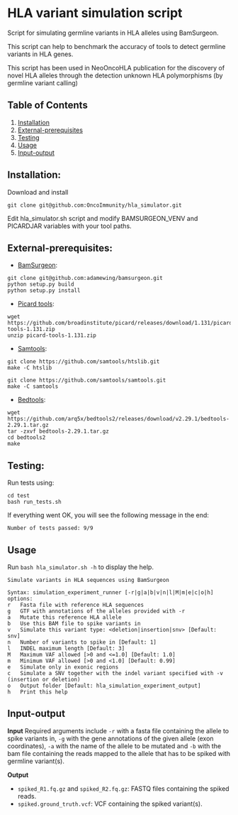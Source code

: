 
HLA variant simulation script
=====

Script for simulating germline variants in HLA alleles using BamSurgeon.

This script can help to benchmark the accuracy of tools to detect germline variants in HLA genes.

This script has been used in NeoOncoHLA publication for the discovery of novel HLA alleles through the detection unknown HLA polymorphisms (by germline variant calling)

## Table of Contents
1. [Installation](#Installation)
2. [External-prerequisites](#External-prerequisites)
3. [Testing](#Testing)
4. [Usage](#Usage)
5. [Input-output](#Input-output)


## Installation:
Download and install

```
git clone git@github.com:OncoImmunity/hla_simulator.git
```
Edit hla_simulator.sh script and modify BAMSURGEON_VENV and PICARDJAR variables with your tool paths.

## External-prerequisites:
- [BamSurgeon](https://www.nature.com/articles/nmeth.3407):
```
git clone git@github.com:adamewing/bamsurgeon.git
python setup.py build
python setup.py install
```

- [Picard tools](https://github.com/broadinstitute/picard/):
```
wget https://github.com/broadinstitute/picard/releases/download/1.131/picard-tools-1.131.zip
unzip picard-tools-1.131.zip
```

- [Samtools](https://github.com/samtools/samtools):
```
git clone https://github.com/samtools/htslib.git
make -C htslib

git clone https://github.com/samtools/samtools.git
make -C samtools
```

- [Bedtools](https://github.com/arq5x/bedtools2/):
```
wget https://github.com/arq5x/bedtools2/releases/download/v2.29.1/bedtools-2.29.1.tar.gz
tar -zxvf bedtools-2.29.1.tar.gz
cd bedtools2
make
```

## Testing:
Run tests using:
```
cd test
bash run_tests.sh
```

If everything went OK, you will see the following message in the end:
```
Number of tests passed: 9/9
```

## Usage
Run `bash hla_simulator.sh -h` to display the help.
```
Simulate variants in HLA sequences using BamSurgeon

Syntax: simulation_experiment_runner [-r|g|a|b|v|n|l|M|m|e|c|o|h]
options:
r   Fasta file with reference HLA sequences
g   GTF with annotations of the alleles provided with -r
a   Mutate this reference HLA allele
b   Use this BAM file to spike variants in
v   Simulate this variant type: <deletion|insertion|snv> [Default: snv]
n   Number of variants to spike in [Default: 1]
l   INDEL maximum length [Default: 3]
M   Maximum VAF allowed [>0 and <=1.0] [Default: 1.0]
m   Minimum VAF allowed [>0 and <1.0] [Default: 0.99]
e   Simulate only in exonic regions
c   Simulate a SNV together with the indel variant specified with -v (insertion or deletion)
o   Output folder [Default: hla_simulation_experiment_output]
h   Print this help
```

## Input-output

**Input**
Required arguments include `-r` with a fasta file containing the allele to spike variants in, `-g` with the gene annotations of the given allele (exon coordinates), `-a` with the name of the allele to be mutated and `-b` with the bam file containing the reads mapped to the allele that has to be spiked with germline variant(s).

**Output**
 
- `spiked_R1.fq.gz` and `spiked_R2.fq.gz`: FASTQ files containing the spiked reads.
- `spiked.ground_truth.vcf`: VCF containing the spiked variant(s).
